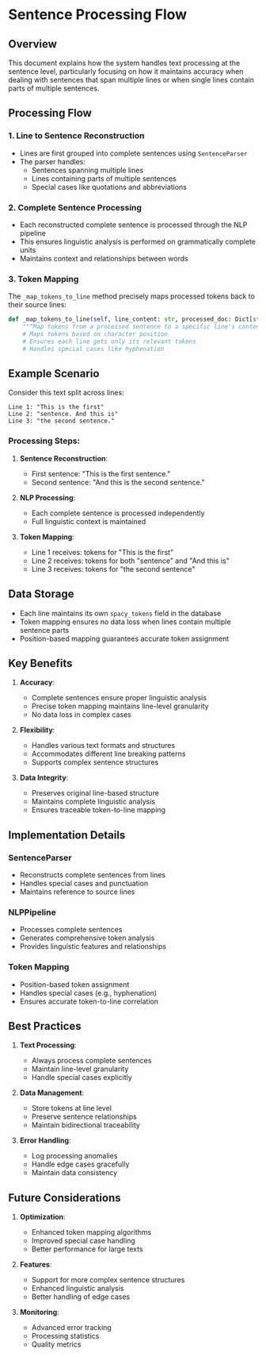 # Sentence Processing Flow

## Overview

This document explains how the system handles text processing at the sentence level, particularly focusing on how it maintains accuracy when dealing with sentences that span multiple lines or when single lines contain parts of multiple sentences.

## Processing Flow

### 1. Line to Sentence Reconstruction
- Lines are first grouped into complete sentences using `SentenceParser`
- The parser handles:
  - Sentences spanning multiple lines
  - Lines containing parts of multiple sentences
  - Special cases like quotations and abbreviations

### 2. Complete Sentence Processing
- Each reconstructed complete sentence is processed through the NLP pipeline
- This ensures linguistic analysis is performed on grammatically complete units
- Maintains context and relationships between words

### 3. Token Mapping
The `_map_tokens_to_line` method precisely maps processed tokens back to their source lines:
```python
def _map_tokens_to_line(self, line_content: str, processed_doc: Dict[str, Any]) -> Dict[str, Any]:
    """Map tokens from a processed sentence to a specific line's content."""
    # Maps tokens based on character position
    # Ensures each line gets only its relevant tokens
    # Handles special cases like hyphenation
```

## Example Scenario

Consider this text split across lines:
```
Line 1: "This is the first"
Line 2: "sentence. And this is"
Line 3: "the second sentence."
```

### Processing Steps:

1. **Sentence Reconstruction**:
   - First sentence: "This is the first sentence."
   - Second sentence: "And this is the second sentence."

2. **NLP Processing**:
   - Each complete sentence is processed independently
   - Full linguistic context is maintained

3. **Token Mapping**:
   - Line 1 receives: tokens for "This is the first"
   - Line 2 receives: tokens for both "sentence" and "And this is"
   - Line 3 receives: tokens for "the second sentence"

## Data Storage

- Each line maintains its own `spacy_tokens` field in the database
- Token mapping ensures no data loss when lines contain multiple sentence parts
- Position-based mapping guarantees accurate token assignment

## Key Benefits

1. **Accuracy**:
   - Complete sentences ensure proper linguistic analysis
   - Precise token mapping maintains line-level granularity
   - No data loss in complex cases

2. **Flexibility**:
   - Handles various text formats and structures
   - Accommodates different line breaking patterns
   - Supports complex sentence structures

3. **Data Integrity**:
   - Preserves original line-based structure
   - Maintains complete linguistic analysis
   - Ensures traceable token-to-line mapping

## Implementation Details

### SentenceParser
- Reconstructs complete sentences from lines
- Handles special cases and punctuation
- Maintains reference to source lines

### NLPPipeline
- Processes complete sentences
- Generates comprehensive token analysis
- Provides linguistic features and relationships

### Token Mapping
- Position-based token assignment
- Handles special cases (e.g., hyphenation)
- Ensures accurate token-to-line correlation

## Best Practices

1. **Text Processing**:
   - Always process complete sentences
   - Maintain line-level granularity
   - Handle special cases explicitly

2. **Data Management**:
   - Store tokens at line level
   - Preserve sentence relationships
   - Maintain bidirectional traceability

3. **Error Handling**:
   - Log processing anomalies
   - Handle edge cases gracefully
   - Maintain data consistency

## Future Considerations

1. **Optimization**:
   - Enhanced token mapping algorithms
   - Improved special case handling
   - Better performance for large texts

2. **Features**:
   - Support for more complex sentence structures
   - Enhanced linguistic analysis
   - Better handling of edge cases

3. **Monitoring**:
   - Advanced error tracking
   - Processing statistics
   - Quality metrics
